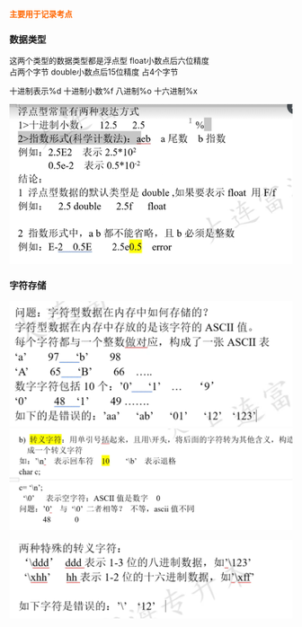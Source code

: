 
<font color=#FF6666* style=" font-weight:bold;">主要用于记录考点</font>

### 数据类型
这两个类型的数据类型都是浮点型
float小数点后六位精度       
占两个字节
double小数点后15位精度
占4个字节

十进制表示%d
十进制小数%f
八进制%o
十六进制%x

![](img/Pasted%20image%2020220917194037.png)




### 字符存储
![](img/Pasted%20image%2020220917195117.png)
![](img/Pasted%20image%2020220917195628.png)

![](img/Pasted%20image%2020220917195956.png)